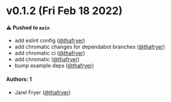 # v0.1.2 (Fri Feb 18 2022)

#### ⚠️ Pushed to `main`

- add eslint config ([@thafryer](https://github.com/thafryer))
- add chromatic changes for dependabot branches ([@thafryer](https://github.com/thafryer))
- add chromatic ci ([@thafryer](https://github.com/thafryer))
- add chromatic ([@thafryer](https://github.com/thafryer))
- bump example deps ([@thafryer](https://github.com/thafryer))

#### Authors: 1

- Jarel Fryer ([@thafryer](https://github.com/thafryer))
